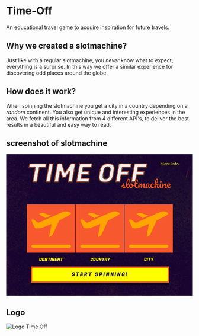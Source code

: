 # Time-Off
An educational travel game to acquire inspiration for future travels.

## Why we created a slotmachine?
Just like with a regular slotmachine, you *never* know what to expect, everything is a surprise. In this way we offer a similar experience for discovering odd places around the globe. 

## How does it work?
When spinning the slotmachine you get a city in a country depending on a *random* continent. You also get unique and interesting experiences in the area. 
We fetch all this information from 4 different API's, to deliver the best results in a beautiful and easy way to read.

## screenshot of slotmachine
![Slotmachine](https://raw.githubusercontent.com/Nicnicsai/agile-time-off/master/assets/images/timeslot-screenshot.png)

## Logo
![Logo Time Off](timeoff-logo-18.png)
